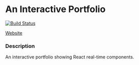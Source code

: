 # An Interactive Portfolio

[![Build Status](https://travis-ci.org/awwong1/react-redux-firebase-boilerplate.svg?branch=master)](https://travis-ci.org/awwong1/react-redux-firebase-boilerplate)

[Website](https://www.yasirhossain.com)

### Description
An interactive portfolio showing React real-time components.
